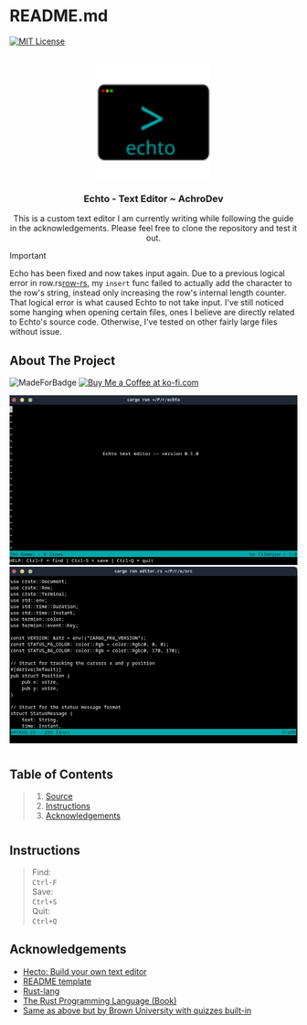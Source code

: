 <a name="readme-top"></a>
# README.md

[![MIT License][license-shield]][license-url]

<!-- PROJECT LOGO -->
<br />
<div align="center">
  <a href="https://github.com/AchroDev/echto">
    <img src ="images/echto-logo.svg" alt="Logo" width="200" height="200">
  </a>
<h3 align="center"> Echto - Text Editor ~ AchroDev </h3>

  <p align="center">
    This is a custom text editor I am currently writing while following the guide in the acknowledgements. Please feel free to clone the repository and test it out.
    <br />
  </p>
</div>

> [!IMPORTANT]  
> Echo has been fixed and now takes input again. Due to a previous logical error in row.rs[row-rs], my `insert` func failed to actually add the character to the row's string, instead only increasing the row's internal length counter. That logical error is what caused Echto to not take input. I've still noticed some hanging when opening certain files, ones I believe are directly related to Echto's source code. Otherwise, I've tested on other fairly large files without issue.

<!-- ABOUT THE PROJECT -->
## About The Project
![MadeForBadge][made-for-link]
<a href='https://ko-fi.com/R6R3WKVOY' target='_blank'><img height='36' style='border:0px;height:36px;' src='https://storage.ko-fi.com/cdn/kofi3.png?v=3' border='0' alt='Buy Me a Coffee at ko-fi.com' />
</a>

![EchtoSS1][screenshot]
![EchtoSS2][screenshot2]

# 

## Table of Contents

> 1. [Source][source]   
> 2. [Instructions][instructions] 
> 3. [Acknowledgements][acknowledgements]  
#

## Instructions
>
> Find:  
> `Ctrl-F`  
> Save:  
> `Ctrl+S`  
> Quit:  
> `Ctrl+Q`


<!-- ACKNOWLEDGEMENTS -->
## Acknowledgements
* [Hecto: Build your own text editor][hecto-guide]
* [README template][readme-template]
* [Rust-lang][rust-lang]
* [The Rust Programming Language (Book)][rust-book]
* [Same as above but by Brown University with quizzes built-in][rust-book-brownuni]

<!-- MARKDOWN LINKS & IMAGES -->
<!-- https://www.markdownguide.org/basic-syntax/#reference-style-links -->
[license-shield]: https://img.shields.io/github/license/AchroDev/AchroDev.svg?style=for-the-badge
[license-url]: https://github.com/AchroDev/echto/blob/main/LICENSE.txt
[made-for-link]: https://img.shields.io/badge/GNU%20Bash-4EAA25?style=for-the-badge&logo=GNU%20Bash&logoColor=white
[source]: /src
[screenshot]: /images/screenshot.png
[screenshot2]: /images/screenshot2.png
[row-rs]: /src/row.rs
[hecto-guide]: https://archive.flenker.blog/hecto/
[readme-template]: https://github.com/othneildrew/Best-README-Template
[rust-lang]: https://www.rust-lang.org/
[rust-book]: https://doc.rust-lang.org/stable/book/
[rust-book-brownuni]: https://rust-book.cs.brown.edu/
[instructions]: https://github.com/AchroDev/echto?tab=readme-ov-file#instructions
[Acknowledgements]: https://github.com/AchroDev/echto?tab=readme-ov-file#acknowledgements
